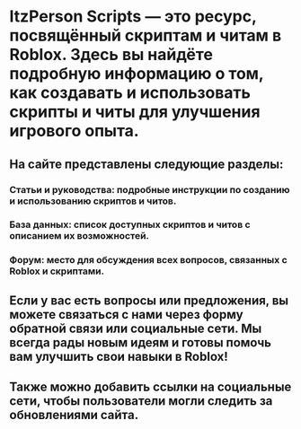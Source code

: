 # ItzPerson Scripts — это ресурс, посвящённый скриптам и читам в Roblox. Здесь вы найдёте подробную информацию о том, как создавать и использовать скрипты и читы для улучшения игрового опыта.

## На сайте представлены следующие разделы:
### Статьи и руководства: подробные инструкции по созданию и использованию скриптов и читов.
### База данных: список доступных скриптов и читов с описанием их возможностей.
### Форум: место для обсуждения всех вопросов, связанных с Roblox и скриптами.

## Если у вас есть вопросы или предложения, вы можете связаться с нами через форму обратной связи или социальные сети. Мы всегда рады новым идеям и готовы помочь вам улучшить свои навыки в Roblox!

## Также можно добавить ссылки на социальные сети, чтобы пользователи могли следить за обновлениями сайта.
